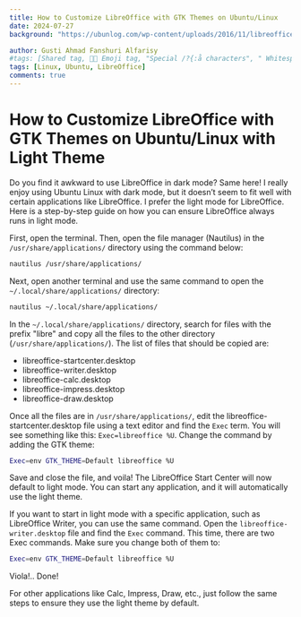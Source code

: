 ```yaml
---
title: How to Customize LibreOffice with GTK Themes on Ubuntu/Linux
date: 2024-07-27
background: "https://ubunlog.com/wp-content/uploads/2016/11/libreoffice-768x370.jpg.webp"

author: Gusti Ahmad Fanshuri Alfarisy
#tags: [Shared tag, 👩‍🔬 Emoji tag, "Special /?{:å characters", " Whitespace before and after "]
tags: [Linux, Ubuntu, LibreOffice]
comments: true
---
```


# How to Customize LibreOffice with GTK Themes on Ubuntu/Linux with Light Theme
Do you find it awkward to use LibreOffice in dark mode? Same here! I really enjoy using Ubuntu Linux with dark mode, but it doesn’t seem to fit well with certain applications like LibreOffice. I prefer the light mode for LibreOffice. Here is a step-by-step guide on how you can ensure LibreOffice always runs in light mode.

First, open the terminal. Then, open the file manager (Nautilus) in the `/usr/share/applications/` directory using the command below:

```sh
nautilus /usr/share/applications/
```

Next, open another terminal and use the same command to open the `~/.local/share/applications/` directory:

```sh
nautilus ~/.local/share/applications/ 
```

In the `~/.local/share/applications/` directory, search for files with the prefix "libre" and copy all the files to the other directory (`/usr/share/applications/`). The list of files that should be copied are:

- libreoffice-startcenter.desktop
- libreoffice-writer.desktop
- libreoffice-calc.desktop
- libreoffice-impress.desktop
- libreoffice-draw.desktop

Once all the files are in `/usr/share/applications/`, edit the libreoffice-startcenter.desktop file using a text editor and find the `Exec` term. You will see something like this: `Exec=libreoffice %U`. Change the command by adding the GTK theme:

```sh
Exec=env GTK_THEME=Default libreoffice %U 
```

Save and close the file, and voila! The LibreOffice Start Center will now default to light mode. You can start any application, and it will automatically use the light theme.

If you want to start in light mode with a specific application, such as LibreOffice Writer, you can use the same command. Open the `libreoffice-writer.desktop` file and find the `Exec` command. This time, there are two Exec commands. Make sure you change both of them to:

```sh
Exec=env GTK_THEME=Default libreoffice %U 
```

Viola!.. Done!

For other applications like Calc, Impress, Draw, etc., just follow the same steps to ensure they use the light theme by default.